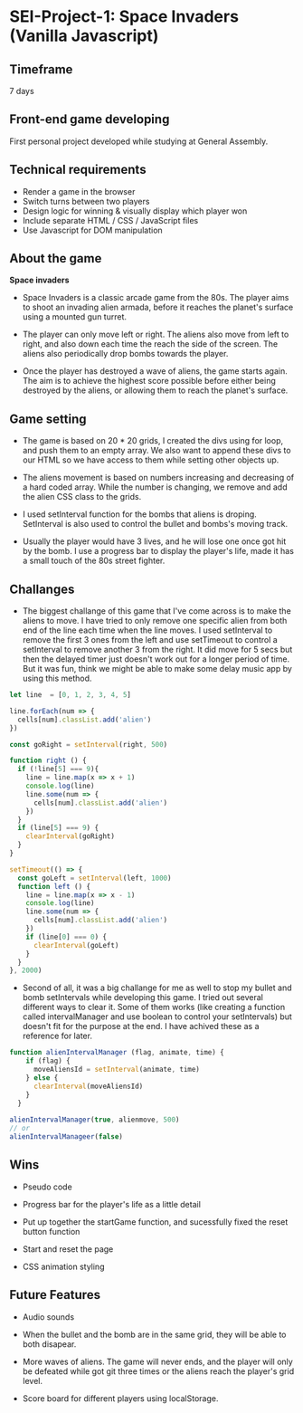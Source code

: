 # SEI-Project-1: Space Invaders (Vanilla Javascript)


## Timeframe

7 days

## Front-end game developing

First personal project developed while studying at General Assembly.

## Technical requirements

* Render a game in the browser
* Switch turns between two players
* Design logic for winning & visually display which player won
* Include separate HTML / CSS / JavaScript files
* Use Javascript for DOM manipulation

## About the game

**Space invaders**

* Space Invaders is a classic arcade game from the 80s. The player aims to shoot an invading alien armada, before it reaches the planet's surface using a mounted gun turret.

* The player can only move left or right. The aliens also move from left to right, and also down each time the reach the side of the screen. The aliens also periodically drop bombs towards the player.

* Once the player has destroyed a wave of aliens, the game starts again. The aim is to achieve the highest score possible before either being destroyed by the aliens, or allowing them to reach the planet's surface.

## Game setting

* The game is based on 20 * 20 grids, I created the divs using for loop, and push them to an empty array. We also want to append these divs to our HTML so we have access to them while setting other objects up.

* The aliens movement is based on numbers increasing and decreasing of a hard coded array. While the number is changing, we remove and add the alien CSS class to the grids.

* I used setInterval function for the bombs that aliens is droping. SetInterval is also used to control the bullet and bombs's moving track. 

* Usually the player would have 3 lives, and he will lose one once got hit by the bomb. I use a progress bar to display the player's life, made it has a small touch of the 80s street fighter.

## Challanges

* The biggest challange of this game that I've come across is to make the aliens to move. I have tried to only remove one specific alien from both end of the line each time when the line moves. I used setInterval to remove the first 3 ones from the left and use setTimeout to control a setInterval to remove another 3 from the right. It did move for 5 secs but then the delayed timer just doesn't work out for a longer period of time. But it was fun, think we might be able to make some delay music app by using this method.

```javascript
let line  = [0, 1, 2, 3, 4, 5]

line.forEach(num => {
  cells[num].classList.add('alien')
})

const goRight = setInterval(right, 500)

function right () {
  if (!line[5] === 9){
    line = line.map(x => x + 1)
    console.log(line)
    line.some(num => {
      cells[num].classList.add('alien')
    })
  }
  if (line[5] === 9) {
    clearInterval(goRight)
  } 
}

setTimeout(() => {
  const goLeft = setInterval(left, 1000)
  function left () {
    line = line.map(x => x - 1)
    console.log(line)
    line.some(num => {
      cells[num].classList.add('alien')
    })
    if (line[0] === 0) {
      clearInterval(goLeft)
    }
  }
}, 2000)
```

* Second of all, it was a big challange for me as well to stop my bullet and bomb setIntervals while developing this game. I tried out several different ways to clear it. Some of them works (like creating a function called intervalManager and use boolean to control your setIntervals) but doesn't fit for the purpose at the end. I have achived these as a reference for later.

```javascript
function alienIntervalManager (flag, animate, time) {
    if (flag) {
      moveAliensId = setInterval(animate, time)
    } else {
      clearInterval(moveAliensId)
    }
  }
  
alienIntervalManager(true, alienmove, 500)
// or
alienIntervalManageer(false)
```

## Wins

* Pseudo code

* Progress bar for the player's life as a little detail

* Put up together the startGame function, and sucessfully fixed the reset button function

* Start and reset the page

* CSS animation styling

## Future Features

* Audio sounds

* When the bullet and the bomb are in the same grid, they will be able to both disapear.

* More waves of aliens. The game will never ends, and the player will only be defeated while got git three times or the aliens reach the player's grid level.

* Score board for different players using localStorage.
